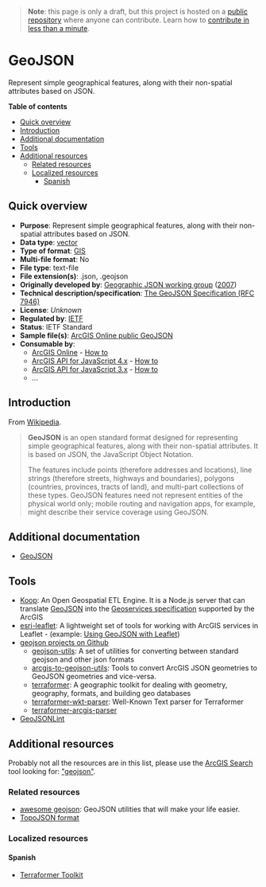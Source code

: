 > **Note**: this page is only a draft, but this project is hosted on a [public repository](https://github.com/hhkaos/awesome-arcgis) where anyone can contribute. Learn how to [contribute in less than a minute](https://github.com/hhkaos/awesome-arcgis/blob/master/CONTRIBUTING.md#contributions).

# GeoJSON

Represent simple geographical features, along with their non-spatial attributes based on JSON.

<!-- START doctoc generated TOC please keep comment here to allow auto update -->
<!-- DON'T EDIT THIS SECTION, INSTEAD RE-RUN doctoc TO UPDATE -->
**Table of contents**

- [Quick overview](#quick-overview)
- [Introduction](#introduction)
- [Additional documentation](#additional-documentation)
- [Tools](#tools)
- [Additional resources](#additional-resources)
  - [Related resources](#related-resources)
  - [Localized resources](#localized-resources)
    - [Spanish](#spanish)

<!-- END doctoc generated TOC please keep comment here to allow auto update -->

## Quick overview

* **Purpose**: Represent simple geographical features, along with their non-spatial attributes based on JSON.
* **Data type**: [vector](../../../data-types/vector/README.md)
* **Type of format**: [GIS](../../../data-types/vector/gis/README.md)
* **Multi-file format**: No
* **File type**: text-file
* **File extension(s)**: .json, .geojson
* **Originally developed by**: [Geographic JSON working group](https://datatracker.ietf.org/wg/geojson/history/) ([2007](http://lists.geojson.org/pipermail/geojson-geojson.org/2007-March/thread.html))
* **Technical description/specification**: [The GeoJSON Specification (RFC 7946)](https://tools.ietf.org/html/rfc7946)
* **License**: *Unknown*
* **Regulated by**: [IETF](https://www.ietf.org/)
* **Status**: IETF Standard
* **Sample file(s)**: [ArcGIS Online public GeoJSON](https://www.arcgis.com/home/search.html?q=typekeywords%3Ageojson&start=1&sortOrder=desc&sortField=numviews)
* **Consumable by**:
    * [ArcGIS Online](../../../../products/arcgis-online/README.md) - [How to](https://developers.arcgis.com/labs/arcgisonline/import-data/)
    * [ArcGIS API for JavaScript 4.x](../../../../../arcgis/developers/front-end/technologies/dojo/4.x/README.md) - [How to](https://developers.arcgis.com/javascript/latest/sample-code/layers-featurelayer-collection/index.html)
    * [ArcGIS API for JavaScript 3.x](../../../../../arcgis/developers/front-end/technologies/dojo/3.x/README.md) - [How to](https://github.com/Esri/geojson-layer-js)
    * ...

## Introduction

From [Wikipedia](https://en.wikipedia.org/wiki/GeoJSON).

> **GeoJSON** is an open standard format designed for representing simple geographical features, along with their non-spatial attributes. It is based on JSON, the JavaScript Object Notation.
>
> The features include points (therefore addresses and locations), line strings (therefore streets, highways and boundaries), polygons (countries, provinces, tracts of land), and multi-part collections of these types. GeoJSON features need not represent entities of the physical world only; mobile routing and navigation apps, for example, might describe their service coverage using GeoJSON.

## Additional documentation

* [GeoJSON](http://geojson.org/)

## Tools

* [Koop](../../../../../arcgis/developers/devops/technologies/koop/README.md): An Open Geospatial ETL Engine. It is a Node.js server that can translate [GeoJSON](http://geojson.org/) into the [Geoservices specification](https://geoservices.github.io/) supported by the ArcGIS
* [esri-leaflet](../../../../../arcgis/developers/front-end/technologies/leaflet/README.md): A lightweight set of tools for working with ArcGIS services in Leaflet - (example: [Using GeoJSON with Leaflet](https://leafletjs.com/examples/geojson/))
* [geojson projects on Github](https://github.com/Esri?utf8=%E2%9C%93&q=geojson&type=&language=)
    * [geojson-utils](https://github.com/Esri/geojson-utils): A set of utilities for converting between standard geojson and other json formats
    * [arcgis-to-geojson-utils](https://github.com/Esri/arcgis-to-geojson-utils): Tools to convert ArcGIS JSON geometries to GeoJSON geometries and vice-versa.
    * [terraformer](https://github.com/Esri/terraformer): A geographic toolkit for dealing with geometry, geography, formats, and building geo databases
    * [terraformer-wkt-parser](https://github.com/Esri/terraformer-wkt-parser): Well-Known Text parser for Terraformer
    * [terraformer-arcgis-parser](https://github.com/Esri/terraformer-arcgis-parser)
* [GeoJSONLint](http://geojsonlint.com/)

## Additional resources

Probably not all the resources are in this list, please use the [ArcGIS Search](https://esri-es.github.io/arcgis-search/) tool looking for: ["geojson"](https://esri-es.github.io/arcgis-search/?search="geojson"&utm_campaign=awesome-list&utm_source=awesome-list&utm_medium=page).

### Related resources

* [awesome geojson](https://github.com/tmcw/awesome-geojson): GeoJSON utilities that will make your life easier.
* [TopoJSON format](../topojson/README.md)

### Localized resources

#### Spanish

* [Terraformer Toolkit](https://www.youtube.com/watch?v=6NuEO4LlqvE)
